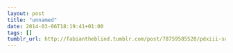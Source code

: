 ```yaml
---
layout: post
title: "unnamed"
date: 2014-03-06T18:19:41+01:00
tags: []
tumblr_url: http://fabiantheblind.tumblr.com/post/78759585520/pdxiii-super-hydrophobic-surface-and-magnetic
---
```

